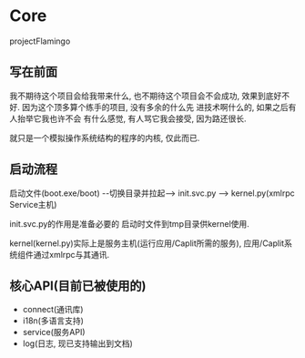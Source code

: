 # Core
projectFlamingo

## 写在前面
我不期待这个项目会给我带来什么, 
也不期待这个项目会不会成功, 效果到底好不好.
因为这个顶多算个练手的项目, 没有多余的什么先
进技术啊什么的, 如果之后有人抬举它我也许不会
有什么感觉, 有人骂它我会接受, 因为路还很长.

就只是一个模拟操作系统结构的程序的内核, 仅此而已.

## 启动流程

启动文件(boot.exe/boot) --切换目录并拉起--> init.svc.py 
--> kernel.py(xmlrpc Service主机)

init.svc.py的作用是准备必要的
启动时文件到tmp目录供kernel使用.

kernel(kernel.py)实际上是服务主机(运行应用/Caplit所需的服务), 应用/Caplit系统组件通过xmlrpc与其通讯.

## 核心API(目前已被使用的)

- connect(通讯库)
- i18n(多语言支持)
- service(服务API)
- log(日志, 现已支持输出到文档)